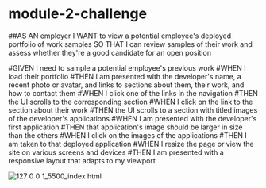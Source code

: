 # module-2-challenge

##AS AN employer
I WANT to view a potential employee's deployed portfolio of work samples
SO THAT I can review samples of their work and assess whether they're a good candidate for an open position

#GIVEN I need to sample a potential employee's previous work
#WHEN I load their portfolio
#THEN I am presented with the developer's name, a recent photo or avatar, and links to sections about them, their work, and how to contact them
#WHEN I click one of the links in the navigation
#THEN the UI scrolls to the corresponding section
#WHEN I click on the link to the section about their work
#THEN the UI scrolls to a section with titled images of the developer's applications
#WHEN I am presented with the developer's first application
#THEN that application's image should be larger in size than the others
#WHEN I click on the images of the applications
#THEN I am taken to that deployed application
#WHEN I resize the page or view the site on various screens and devices
#THEN I am presented with a responsive layout that adapts to my viewport

![127 0 0 1_5500_index html](https://github.com/JasonArriaza/module-2-challenge/assets/98302556/b26b43ba-6ec1-4fec-911d-118d5d9fb83d)
